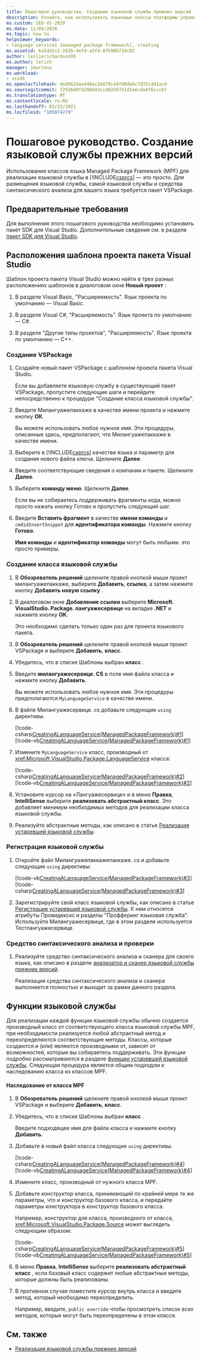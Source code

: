 ```yaml
---
title: Пошаговое руководство. Создание языковой службы прежних версий | Документация Майкрософт
description: Узнайте, как использовать языковые классы платформы управляемых пакетов для реализации языковой службы на языке Visual C#.
ms.custom: SEO-VS-2020
ms.date: 11/04/2016
ms.topic: how-to
helpviewer_keywords:
- language services [managed package framework], creating
ms.assetid: 6a5dd2c2-261b-4efd-a3f4-8fb90b73dc82
author: leslierichardson95
ms.author: lerich
manager: jmartens
ms.workload:
- vssdk
ms.openlocfilehash: ded5624aed40ac2e878c44fd8dabc7d35c4d1ac8
ms.sourcegitcommit: f2916d8fd296b92cc402597d1d1eecda4f6cccbf
ms.translationtype: MT
ms.contentlocale: ru-RU
ms.lasthandoff: 03/25/2021
ms.locfileid: "105074279"
---
```

# <a name="walkthrough-creating-a-legacy-language-service"></a>Пошаговое руководство. Создание языковой службы прежних версий
Использование классов языка Managed Package Framework (MPF) для реализации языковой службы в [!INCLUDE[csprcs](../../data-tools/includes/csprcs_md.md)] — это просто. Для размещения языковой службы, самой языковой службы и средства синтаксического анализа для вашего языка требуется пакет VSPackage.

## <a name="prerequisites"></a>Предварительные требования
 Для выполнения этого пошагового руководства необходимо установить пакет SDK для Visual Studio. Дополнительные сведения см. в разделе [пакет SDK для Visual Studio](../../extensibility/visual-studio-sdk.md).

## <a name="locations-for-the-visual-studio-package-project-template"></a>Расположения шаблона проекта пакета Visual Studio
 Шаблон проекта пакета Visual Studio можно найти в трех разных расположениях шаблонов в диалоговом окне **Новый проект** :

1. В разделе Visual Basic, "Расширяемость". Язык проекта по умолчанию — Visual Basic.

2. В разделе Visual C#, "Расширяемость". Язык проекта по умолчанию — C#.

3. В разделе "Другие типы проектов", "Расширяемость". Язык проекта по умолчанию — C++.

### <a name="create-a-vspackage"></a>Создание VSPackage

1. Создайте новый пакет VSPackage с шаблоном проекта пакета Visual Studio.

    Если вы добавляете языковую службу в существующий пакет VSPackage, пропустите следующие шаги и перейдите непосредственно к процедуре "Создание класса языковой службы".

2. Введите Милангуажепаккаже в качестве имени проекта и нажмите кнопку **ОК**.

    Вы можете использовать любое нужное имя. Эти процедуры, описанные здесь, предполагают, что Милангуажепаккаже в качестве имени.

3. Выберите в [!INCLUDE[csprcs](../../data-tools/includes/csprcs_md.md)] качестве языка и параметр для создания нового файла ключа. Щелкните **Далее**.

4. Введите соответствующие сведения о компании и пакете. Щелкните **Далее**.

5. Выберите **команду меню**. Щелкните **Далее**.

    Если вы не собираетесь поддерживать фрагменты кода, можно просто нажать кнопку Готово и пропустить следующий шаг.

6. Введите **Вставить фрагмент** в качестве **имени команды** и `cmdidInsertSnippet` для **идентификатора команды**. Нажмите кнопку **Готово**.

    **Имя команды** и **идентификатор команды** могут быть любыми. это просто примеры.

### <a name="create-the-language-service-class"></a>Создание класса языковой службы

1. В **Обозреватель решений** щелкните правой кнопкой мыши проект милангуажепаккаже, выберите **Добавить**, **ссылка**, а затем нажмите кнопку **Добавить новую ссылку** .

2. В диалоговом окне **Добавление ссылки** выберите **Microsoft. VisualStudio. Package. лангуажесервице** на вкладке **.NET** и нажмите кнопку **ОК**.

     Это необходимо сделать только один раз для проекта языкового пакета.

3. В **Обозреватель решений** щелкните правой кнопкой мыши проект VSPackage и выберите **Добавить**, **класс**.

4. Убедитесь, что в списке Шаблоны выбран **класс** .

5. Введите **милангуажесервице. CS** в поле имя файла класса и нажмите кнопку **Добавить**.

     Вы можете использовать любое нужное имя. Эти процедуры предполагаются `MyLanguageService` в качестве имени.

6. В файле Милангуажесервице. cs добавьте следующие `using` директивы.

     [!code-csharp[CreatingALanguageService(ManagedPackageFramework)#1](../../extensibility/internals/codesnippet/CSharp/walkthrough-creating-a-legacy-language-service_1.cs)]
     [!code-vb[CreatingALanguageService(ManagedPackageFramework)#1](../../extensibility/internals/codesnippet/VisualBasic/walkthrough-creating-a-legacy-language-service_1.vb)]

7. Измените `MyLanguageService` класс, производный от <xref:Microsoft.VisualStudio.Package.LanguageService> класса:

     [!code-csharp[CreatingALanguageService(ManagedPackageFramework)#2](../../extensibility/internals/codesnippet/CSharp/walkthrough-creating-a-legacy-language-service_2.cs)]
     [!code-vb[CreatingALanguageService(ManagedPackageFramework)#2](../../extensibility/internals/codesnippet/VisualBasic/walkthrough-creating-a-legacy-language-service_2.vb)]

8. Установите курсор на «Лангуажесервице» и в меню **Правка**, **IntelliSense** выберите **реализовать абстрактный класс**. Это добавляет минимум необходимых методов для реализации класса языковой службы.

9. Реализуйте абстрактные методы, как описано в статье [Реализация устаревшей языковой службы](../../extensibility/internals/implementing-a-legacy-language-service2.md).

### <a name="register-the-language-service"></a>Регистрация языковой службы

1. Откройте файл Милангуажепаккажепаккаже. cs и добавьте следующие `using` директивы:

     [!code-vb[CreatingALanguageService(ManagedPackageFramework)#3](../../extensibility/internals/codesnippet/VisualBasic/walkthrough-creating-a-legacy-language-service_3.vb)]
     [!code-csharp[CreatingALanguageService(ManagedPackageFramework)#3](../../extensibility/internals/codesnippet/CSharp/walkthrough-creating-a-legacy-language-service_3.cs)]

2. Зарегистрируйте свой класс языковой службы, как описано в статье [Регистрация устаревшей языковой службы](../../extensibility/internals/registering-a-legacy-language-service1.md). К ним относятся атрибуты Провидекскс и разделы "Профферинг языковая служба". Используйте Милангуажесервице, где в этом разделе используется Тестлангуажесервице.

### <a name="the-parser-and-scanner"></a>Средство синтаксического анализа и проверки

1. Реализуйте средство синтаксического анализа и сканера для своего языка, как описано в разделе [анализатор и сканер языковой службы прежних версий](../../extensibility/internals/legacy-language-service-parser-and-scanner.md).

     Реализация средства синтаксического анализа и сканера выполняется полностью и выходит за рамки данного раздела.

## <a name="language-service-features"></a>Функции языковой службы
 Для реализации каждой функции языковой службы обычно создается производный класс от соответствующего класса языковой службы MPF, при необходимости реализуется любой абстрактный метод и переопределяются соответствующие методы. Классы, которые создаются и (или) являются производными от, зависят от возможностей, которые вы собираетесь поддерживать. Эти функции подробно рассматриваются в разделе [функции устаревшей языковой службы](../../extensibility/internals/legacy-language-service-features1.md). Следующая процедура является общим подходом к наследованию класса из классов MPF.

#### <a name="deriving-from-an-mpf-class"></a>Наследование от класса MPF

1. В **Обозреватель решений** щелкните правой кнопкой мыши проект VSPackage и выберите **Добавить**, **класс**.

2. Убедитесь, что в списке Шаблоны выбран **класс** .

     Введите подходящее имя для файла класса и нажмите кнопку **Добавить**.

3. Добавьте в новый файл класса следующие `using` директивы.

     [!code-csharp[CreatingALanguageService(ManagedPackageFramework)#4](../../extensibility/internals/codesnippet/CSharp/walkthrough-creating-a-legacy-language-service_4.cs)]
     [!code-vb[CreatingALanguageService(ManagedPackageFramework)#4](../../extensibility/internals/codesnippet/VisualBasic/walkthrough-creating-a-legacy-language-service_4.vb)]

4. Измените класс, производный от нужного класса MPF.

5. Добавьте конструктор класса, принимающий по крайней мере те же параметры, что и конструктор базового класса, и передайте параметры конструктора в конструктор базового класса.

     Например, конструктор для класса, производного от класса, <xref:Microsoft.VisualStudio.Package.Source> может выглядеть следующим образом:

     [!code-csharp[CreatingALanguageService(ManagedPackageFramework)#5](../../extensibility/internals/codesnippet/CSharp/walkthrough-creating-a-legacy-language-service_5.cs)]
     [!code-vb[CreatingALanguageService(ManagedPackageFramework)#5](../../extensibility/internals/codesnippet/VisualBasic/walkthrough-creating-a-legacy-language-service_5.vb)]

6. В меню **Правка**, **IntelliSense** выберите **реализовать абстрактный класс** , если базовый класс содержит любые абстрактные методы, которые должны быть реализованы.

7. В противном случае поместите курсор внутрь класса и введите метод, который необходимо переопределить.

     Например, введите, `public override` чтобы просмотреть список всех методов, которые могут быть переопределены в этом классе.

## <a name="see-also"></a>См. также
- [Реализация языковой службы прежних версий](../../extensibility/internals/implementing-a-legacy-language-service1.md)
